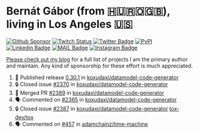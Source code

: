 # Bernát Gábor (from 🇭🇺🇷🇴🇬🇧), living in Los Angeles 🇺🇸

[![Github Sponsor](https://img.shields.io/static/v1?label=Sponsor&message=%E2%9D%A4&logo=GitHub&link=https://github.com/sponsors/gaborbernat&style=flat-square)](https://github.com/sponsors/gaborbernat)
[![Twitch Status](https://img.shields.io/twitch/status/gaborbernat?style=flat-square)](https://www.twitch.tv/gaborbernat)
[![Twitter Badge](https://img.shields.io/badge/-@gjbernat-1ca0f1?style=flat-square&labelColor=1ca0f1&logo=twitter&logoColor=white&link=https://twitter.com/gjbernat)](https://twitter.com/gjbernat)
[![PyPI](https://img.shields.io/badge/-gaborbernat-0073b7?style=flat-square&logo=Python&logoColor=white&link=https://pypi.org/user/gaborbernat/)](https://pypi.org/user/gaborbernat/)
[![Linkedin Badge](https://img.shields.io/badge/-gaborbernat-blue?style=flat-square&logo=Linkedin&logoColor=white&link=https://www.linkedin.com/in/gaborbernat/)](https://www.linkedin.com/in/gaborbernat/)
[![MAIL Badge](https://img.shields.io/badge/-gaborjbernat@gmail.com-c14438?style=flat-square&logo=Gmail&logoColor=white&link=mailto:gaborjbernat@gmail.com)](mailto:gaborjbernat@gmail.com)
[![Instagram Badge](https://img.shields.io/badge/-@gabor__bernat-845EC2?style=flat-square&labelColor=white&logo=Instagram&link=https://instagram.com/gabor_bernat/)](https://instagram.com/gabor_bernat)

[Please check out my blog](https://bernat.tech/about/) for a full list of projects I am the primary author and maintain.
Any kind of sponsorship for these effort is much appreciated.

<!--START_SECTION:activity-->

1. 🚀 Published release [0.30.1](https://github.com/koxudaxi/datamodel-code-generator/releases/tag/0.30.1) in [koxudaxi/datamodel-code-generator](https://github.com/koxudaxi/datamodel-code-generator)
2. 🔒 Closed issue [#2370](https://github.com/koxudaxi/datamodel-code-generator/issues/2370) in [koxudaxi/datamodel-code-generator](https://github.com/koxudaxi/datamodel-code-generator)
3. 🎉 Merged PR [#2389](https://github.com/koxudaxi/datamodel-code-generator/pull/2389) in [koxudaxi/datamodel-code-generator](https://github.com/koxudaxi/datamodel-code-generator)
4. 🗣 Commented on [#2365](https://github.com/koxudaxi/datamodel-code-generator/pull/2365#issuecomment-2835298292) in [koxudaxi/datamodel-code-generator](https://github.com/koxudaxi/datamodel-code-generator)
5. 🔒 Closed issue [#2387](https://github.com/koxudaxi/datamodel-code-generator/issues/2387) in [koxudaxi/datamodel-code-generator](https://github.com/koxudaxi/datamodel-code-generator)
   [tox-dev/tox](https://github.com/tox-dev/tox)
5. 🗣 Commented on [#457](https://github.com/adamchainz/time-machine/pull/457#issuecomment-2197730644) in
[adamchainz/time-machine](https://github.com/adamchainz/time-machine)
<!--END_SECTION:activity-->
